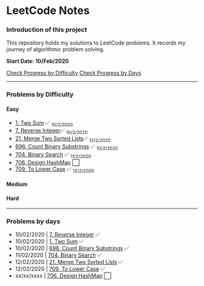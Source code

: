 # LeetCode Notes

### Introduction of this project

This repository holds my solutions to LeetCode problems. It records my journey of algorithmic problem solving.

**Start Date: 10/Feb/2020**

[Check Progress by Difficulty](#difficulty)
[Check Progress by Days](#days)

---

### Problems by Difficulty <div id="difficulty"></div>

#### Easy

- [1. Two Sum](./problems/1.%20Two%20Sum.md) :white_check_mark: <sub>10/2/2020</sub>
- [7. Reverse Integer](./problems/7.%20Reverse%20Integer.md):white_check_mark: <sub>10/2/2020</sub>
- [21. Merge Two Sorted Lists](https://leetcode.com/problems/merge-two-sorted-lists/):white_check_mark: <sub>12/2/2020</sub>
- [696. Count Binary Substrings](./problems/696.%20Count%20Binary%20Substrings.md) :white_check_mark: <sub>10/2/2020</sub>
- [704. Binary Search](./problems/704.%20Binary%20Search.md) :white_check_mark: <sub>11/2/2020</sub>
- [706. Design HashMap](./problems/706.%20Design%20HashMap.md) :white_large_square:
- [709. To Lower Case](./problems/709.%20To%20Lower%20Case.md) :white_check_mark: <sub>12/2/2020</sub>

#### Medium

#### Hard

---

### Problems by days <div id="days"></div>

- 10/02/2020 | [7. Reverse Integer](./problems/7.%20Reverse%20Integer.md) :white_check_mark:
- 10/02/2020 | [1. Two Sum](./problems/1.%20Two%20Sum.md) :white_check_mark:
- 10/02/2020 | [696. Count Binary Substrings](./problems/696.%20Count%20Binary%20Substrings.md) :white_check_mark:
- 11/02/2020 | [704. Binary Search](./problems/704.%20Binary%20Search.md) :white_check_mark:
- 12/02/2020 | [21. Merge Two Sorted Lists](https://leetcode.com/problems/merge-two-sorted-lists/) :white_check_mark:
- 12/02/2020 | [709. To Lower Case](./problems/709.%20To%20Lower%20Case.md) :white_check_mark:
- xx/xx/xxxx | [706. Design HashMap](./problems/706.%20Design%20HashMap.md) :white_large_square:
